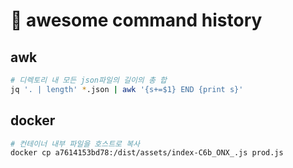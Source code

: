 # 󰏢 awesome command history


## awk

```bash
# 디렉토리 내 모든 json파일의 길이의 총 합
jq '. | length' *.json | awk '{s+=$1} END {print s}'
```


## docker

```bash
# 컨테이너 내부 파일을 호스트로 복사
docker cp a7614153bd78:/dist/assets/index-C6b_ONX_.js prod.js
```
